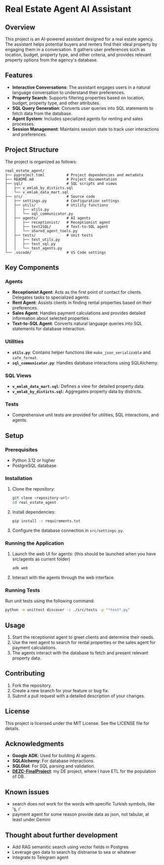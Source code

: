 # Real Estate Agent AI Assistant

## Overview
This project is an AI-powered assistant designed for a real estate agency. The assistant helps potential buyers and renters find their ideal property by engaging them in a conversation. It gathers user preferences such as location, budget, property type, and other criteria, and provides relevant property options from the agency's database.

## Features
- **Interactive Conversations**: The assistant engages users in a natural language conversation to understand their preferences.
- **Property Search**: Supports filtering properties based on location, budget, property type, and other attributes.
- **SQL Query Generation**: Converts user queries into SQL statements to fetch data from the database.
- **Agent System**: Includes specialized agents for renting and sales processes.
- **Session Management**: Maintains session state to track user interactions and preferences.

## Project Structure
The project is organized as follows:

```
real_estate_agent/
├── pyproject.toml          # Project dependencies and metadata
├── README.md               # Project documentation
├── sql/                    # SQL scripts and views
│   ├── v_emlak_by_disticts.sql
│   └── v_emlak_data_mart.sql
├── src/                    # Source code
│   ├── settings.py         # Configuration settings
│   ├── utils/              # Utility functions
│   │   ├── utils.py
│   │   └── sql_communicator.py
│   ├── agents/             # AI agents
│   │   ├── receptionist/   # Receptionist agent
│   │   ├── text2SQL/       # Text-to-SQL agent
│   │   └── shared_agent_tools.py
│   ├── tests/              # Unit tests
│   │   ├── test_utils.py
│   │   ├── test_sql.py
│   │   └── test_agents.py
└── .vscode/                # VS Code settings
```

## Key Components

### Agents
- **Receptionist Agent**: Acts as the first point of contact for clients. Delegates tasks to specialized agents.
- **Rent Agent**: Assists clients in finding rental properties based on their preferences.
- **Sales Agent**: Handles payment calculations and provides detailed information about selected properties.
- **Text-to-SQL Agent**: Converts natural language queries into SQL statements for database interaction.

### Utilities
- **`utils.py`**: Contains helper functions like `make_json_serializable` and `safe_format`.
- **`sql_communicator.py`**: Handles database interactions using SQLAlchemy.

### SQL Views
- **`v_emlak_data_mart.sql`**: Defines a view for detailed property data.
- **`v_emlak_by_disticts.sql`**: Aggregates property data by districts.

### Tests
- Comprehensive unit tests are provided for utilities, SQL interactions, and agents.

## Setup

### Prerequisites
- Python 3.12 or higher
- PostgreSQL database

### Installation
1. Clone the repository:
   ```bash
   git clone <repository-url>
   cd real_estate_agent
   ```
2. Install dependencies:
   ```bash
   pip install -r requirements.txt
   ```
3. Configure the database connection in `src/settings.py`.

### Running the Application
1. Launch the web UI for agents:
 (this should be launched when you have src/agents as current folder)
   ```bash
   adk web
   ```
2. Interact with the agents through the web interface.

### Running Tests
Run unit tests using the following command:
```bash
python -m unittest discover -s ./src/tests -p "*test*.py"
```

## Usage
1. Start the receptionist agent to greet clients and determine their needs.
2. Use the rent agent to search for rental properties or the sales agent for payment calculations.
3. The agents interact with the database to fetch and present relevant property data.

## Contributing
1. Fork the repository.
2. Create a new branch for your feature or bug fix.
3. Submit a pull request with a detailed description of your changes.

## License
This project is licensed under the MIT License. See the LICENSE file for details.

## Acknowledgments
- **Google ADK**: Used for building AI agents.
- **SQLAlchemy**: For database interactions.
- **SQLGlot**: For SQL parsing and validation.
- [**DEZC-FinalProject**](https://github.com/DmitriiK/DEZC-FinalProject): my DE project, where I have ETL for the population of DB.
## Known issues
 - search does not work for the words with specific Turkish symbols, like 'ş, ı'
 - payment agent for some reason provide data as json, not tabular, at least under Gemini
 ## Thought about further development
 - Add RAG semanitic search using vector fields in Postgres
 - Leverage geo data to search by distnanse to sea or whatever
 - Integrate to Telegram agent